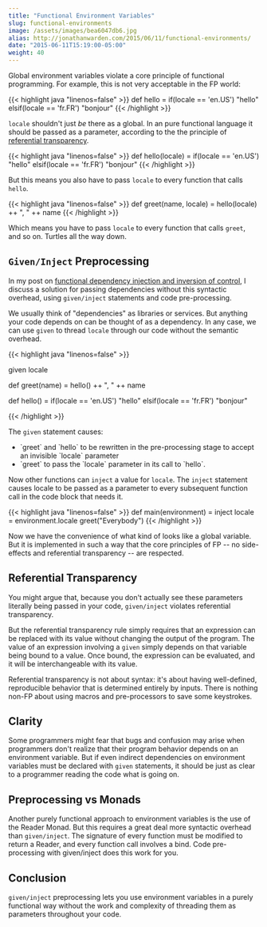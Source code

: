 ```yaml
---
title: "Functional Environment Variables"
slug: functional-environments
image: /assets/images/bea6047db6.jpg
alias: http://jonathanwarden.com/2015/06/11/functional-environments/
date: "2015-06-11T15:19:00-05:00"
weight: 40
---
```


Global environment variables violate a core principle of functional programming.  For example, this is not very acceptable in the FP world:

{{< highlight java "linenos=false" >}}
def hello = 
  if(locale == 'en.US') 
    "hello"
  elsif(locale == 'fr.FR')
    "bonjour"
{{< /highlight >}}


`locale` shouldn't just *be* there as a global.  In an pure functional language it should be passed as a parameter, according to the the principle of <a href="http://en.wikipedia.org/wiki/Referential_transparency_(computer_science)">referential transparency</a>.


{{< highlight java "linenos=false" >}}
def hello(locale) = 
  if(locale == 'en.US') 
    "hello"
  elsif(locale == 'fr.FR')
    "bonjour"
{{< /highlight >}}

But this means you also have to pass `locale` to every function that calls `hello`.

{{< highlight java "linenos=false" >}}
def greet(name, locale) =
   hello(locale) ++ ", " ++ name
{{< /highlight >}}

Which means you have to pass `locale` to every function that calls `greet`, and so on. Turtles all the way down.


## `Given/Inject` Preprocessing


In my post on <a href="http://jonathanwarden.com/2015/06/09/functional-dependency-injection/">functional dependency injection and inversion of control</a>, I discuss a solution for passing dependencies without this syntactic overhead, using `given/inject` statements and code pre-processing.

We usually think of "dependencies" as libraries or services.  But anything your code depends on can be thought of as a dependency.  In any case, we can use `given` to thread `locale` through our code without the semantic overhead.

{{< highlight java "linenos=false" >}}

given locale

def greet(name) =
   hello() ++ ", " ++ name

def hello() = 
  if(locale == 'en.US') 
    "hello"
  elsif(locale == 'fr.FR')
    "bonjour"

{{< /highlight >}}

The `given` statement causes:

<ul>
 	<li>`greet` and `hello` to be rewritten in the pre-processing stage to accept an invisible `locale` parameter</li>
 	<li>`greet` to pass the `locale` parameter in its call to `hello`.</li>
</ul>

Now other functions can `inject` a value for `locale`. The `inject` statement causes locale to be passed as a parameter to every subsequent function call in the code block that needs it.

{{< highlight java "linenos=false" >}}
def main(environment) = 
    inject locale = environment.locale
    greet("Everybody")
{{< /highlight >}}

Now we have the convenience of what kind of looks like a global variable.  But it is implemented in such a way that the core principles of FP -- no side-effects and referential transparency -- are respected.


## Referential Transparency


You might argue that, because you don't actually see these parameters literally being passed in your code, `given/inject` violates referential transparency.

But the referential transparency rule simply requires that an expression can be replaced with its value without changing the output of the program.  The value of an expression involving a `given` simply depends on that variable being bound to a value. Once bound, the expression can be evaluated, and it will be interchangeable with its value.

Referential transparency is not about syntax: it's about having well-defined, reproducible behavior that is determined entirely by inputs.  There is nothing non-FP about using macros and pre-processors to save some keystrokes.

## Clarity

Some programmers might fear that bugs and confusion may arise when programmers don't realize that their program behavior depends on an environment variable.  But if even indirect dependencies on environment variables must be declared with `given` statements, it should be just as clear to a programmer reading the code what is going on.

## Preprocessing vs Monads

Another purely functional approach to environment variables is the use of the Reader Monad. But this requires a great deal more syntactic overhead than `given/inject`.  The signature of every function must be modified to return a Reader, and every function call involves a bind.  Code pre-processing with given/inject does this work for you.

## Conclusion

`given/inject` preprocessing lets you use environment variables in a purely functional way without the work and complexity of threading them as parameters throughout your code.